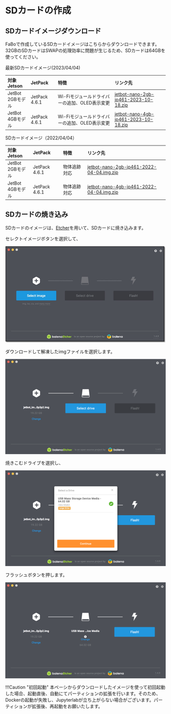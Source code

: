 # SDカードの作成

## SDカードイメージダウンロード

FaBoで作成しているSDカードイメージはこちらからダウンロードできます。  
32GBのSDカードはSWAPの処理効率に問題が生じるため、SDカードは64GBを使ってください。

最新SDカードイメージ(2023/04/04)

| 対象Jetson | JetPack | 特徴 | リンク先 |
|:-----------|:------------|:------------|:------------|
| JetBot<br>2GBモデル | JetPack 4.6.1 | Wi-Fiモジュールドライバーの追加、OLED表示変更 | [jetbot-nano-2gb-jp461-2023-10-18.zip](https://drive.google.com/file/d/1I6WWpOtn7vxTzfvzzgqnS2cP6u8IFZMP/view?usp=sharing) |
| JetBot<br>4GBモデル | JetPack 4.6.1 | Wi-Fiモジュールドライバーの追加、OLED表示変更 | [jetbot-nano-4gb-jp461-2023-10-18.zip](https://drive.google.com/file/d/1GSHxNA8qqoKDpCUKwn_NB535Nf5HpDMf/view?usp=sharing) |

SDカードイメージ（2022/04/04）

| 対象Jetson | JetPack | 特徴 | リンク先 |
|:-----------|:------------|:------------|:------------|
| JetBot<br>2GBモデル | JetPack 4.6.1 | 物体追跡対応 | [jetbot-nano-2gb-jp461-2022-04-04.img.zip](https://drive.google.com/file/d/12aj_Vwelpvm0ArkX6wmAJdFwTIPdep9B/view?usp=sharing) |
| JetBot<br>4GBモデル | JetPack 4.6.1 | 物体追跡対応 | [jetbot-nano-4gb-jp461-2022-04-04.img.zip](https://drive.google.com/file/d/1ShckeoY6sm1z-tQhCJHdgNdVnDF3ALE0/view?usp=sharing) |


## SDカードの焼き込み

SDカードのイメージは、[Etcher](https://www.balena.io/etcher/)を用いて、SDカードに焼き込みます。

セレクトイメージボタンを選択して、

![](./img/sd001.png)

ダウンロードして解凍したimgファイルを選択します。

![](./img/sd003.png)

焼きこむドライブを選択し、

![](./img/sd004.png)

フラッシュボタンを押します。

![](./img/sd005.png)

!!!Caution "初回起動"
	本ペーシからダウンロードしたイメージを使って初回起動した場合、起動直後、自動にてパーティションの拡張を行います。そのため、Dockerの起動が失敗し、Jupyterlabが立ち上がらない場合がございます。パーティションが拡張後、再起動をお願いたします。
